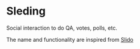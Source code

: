 # Sleding

Social interaction to do QA, votes, polls, etc.

The name and functionality are inspired from [Slido](https://slido.com)

